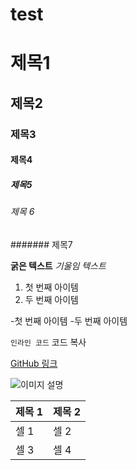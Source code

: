 # test
# 제목1
## 제목2
### 제목3
#### 제목4
##### 제목5
###### 제목 6
####### 제목7

**굵은 텍스트**
*기울임 텍스트*

1. 첫 번째 아이템
2. 두 번째 아이템

-첫 번째 아이템
-두 번째 아이템

`인라인 코드`
코드 복사

[GitHub 링크](https://github.com)

![이미지 설명](https://example.com/image.jpg)

| 제목 1 | 제목 2 |
|--------|-------|
| 셀 1   | 셀 2   |
| 셀 3   | 셀 4   |
